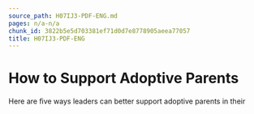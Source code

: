 ```yaml
---
source_path: H07IJ3-PDF-ENG.md
pages: n/a-n/a
chunk_id: 3822b5e5d703381ef71d0d7e8778905aeea77057
title: H07IJ3-PDF-ENG
---
```

# How to Support Adoptive Parents

Here are ﬁve ways leaders can better support adoptive parents in their
